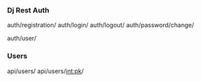 ### Dj Rest Auth
<!-- POST -->
auth/registration/
auth/login/
auth/logout/
auth/password/change/
<!-- GET, PUT/PATCH -->
auth/user/

### Users
<!-- GET, PATCH, DELETE -->
api/users/
api/users/<int:pk>/
